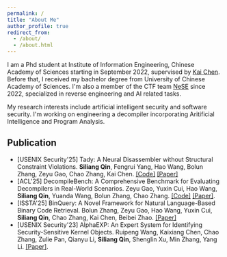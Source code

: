 ```yaml
---
permalink: /
title: "About Me"
author_profile: true
redirect_from: 
  - /about/
  - /about.html
---
```


I am a Phd student at Institute of Information Engineering, Chinese Academy of Sciences starting in September 2022, supervised by [Kai Chen](https://kaichen.org). Before that, I received my bachelor degree from University of Chinese Academy of Sciences. I'm also a member of the CTF team [NeSE](https://nese.team) since 2022, specialized in reverse engineering and AI related tasks.

My research interests include artificial intelligent security and software security. I'm working on engineering a decompiler incorporating Aritificial Intelligence and Program Analysis.

## Publication

- [USENIX Security'25] Tady: A Neural Disassembler without Structural Constraint Violations. **Siliang Qin**, Fengrui Yang, Hao Wang, Bolun Zhang, Zeyu Gao, Chao Zhang, Kai Chen. [[Code]](https://github.com/5c4lar/tady) [[Paper]](https://arxiv.org/abs/2506.13323)
- [ACL'25] DecompileBench: A Comprehensive Benchmark for Evaluating Decompilers in Real-World Scenarios. Zeyu Gao, Yuxin Cui, Hao Wang, **Siliang Qin**, Yuanda Wang, Bolun Zhang, Chao Zhang. [[Code]](https://github.com/vul337/DecompileBench) [[Paper]](https://arxiv.org/abs/2505.11340).
- [ISSTA'25] BinQuery: A Novel Framework for Natural Language-Based Binary Code Retrieval. Bolun Zhang, Zeyu Gao, Hao Wang, Yuxin Cui, **Siliang Qin**, Chao Zhang, Kai Chen, Beibei Zhao. [[Paper]](https://conf.researchr.org/details/issta-2025/issta-2025-papers/51/BinQuery-A-Novel-Framework-for-Natural-Language-Based-Binary-Code-Retrieval)
- [USENIX Security'23] AlphaEXP: An Expert System for Identifying Security-Sensitive Kernel Objects. Ruipeng Wang, Kaixiang Chen, Chao Zhang, Zulie Pan, Qianyu Li, **Siliang Qin**, Shenglin Xu, Min Zhang, Yang Li. [[Paper]](https://www.usenix.org/conference/usenixsecurity23/presentation/wang-ruipeng).